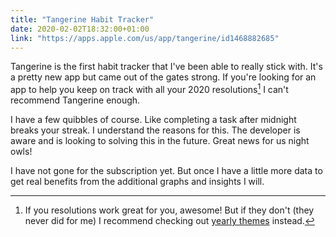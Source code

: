 ```yaml
---
title: "Tangerine Habit Tracker"
date: 2020-02-02T18:32:00+01:00
link: "https://apps.apple.com/us/app/tangerine/id1468882685"
---
```


Tangerine is the first habit tracker that I've been able to really stick with. It's a pretty new app but came out of the
gates strong. If you're looking for an app to help you keep on track with all your 2020 resolutions[^1] I can't recommend
Tangerine enough.

I have a few quibbles of course. Like completing a task after midnight breaks your streak. I understand the reasons for
this. The developer is aware and is looking to solving this in the future. Great news for us night owls!

I have not gone for the subscription yet. But once I have a little more data to get real benefits from the additional
graphs and insights I will.


[^1]: If you resolutions work great for you, awesome! But if they don't (they never did for me) I recommend checking out [yearly themes](https://www.youtube.com/watch?v=NVGuFdX5guE) instead.
